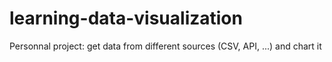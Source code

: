 # learning-data-visualization
Personnal project: get data from different sources (CSV, API, ...) and chart it
